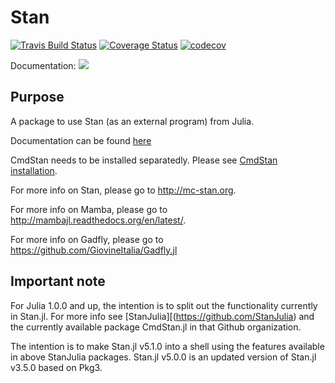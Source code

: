 # Stan

[![Travis Build Status](https://travis-ci.org/StanJulia/Stan.jl.svg?branch=master)](https://travis-ci.org/StanJulia/Stan.jl)
[![Coverage Status](https://coveralls.io/repos/StanJulia/Stan.jl/badge.svg?branch=master&service=github)](https://coveralls.io/github/StanJulia/Stan.jl?branch=master)
[![codecov](https://codecov.io/gh/StanJulia/Stan.jl/branch/master/graph/badge.svg)](https://codecov.io/gh/StanJulia/Stan.jl?branch=master)

Documentation:
[![](https://img.shields.io/badge/docs-latest-blue.svg)](https://goedman.github.io/Stan.jl/latest)

## Purpose

A package to use Stan (as an external program) from Julia. 

Documentation can be found [here](http://goedman.github.io/Stan.jl/latest/INTRO.html)

CmdStan needs to be installed separatedly. Please see [CmdStan installation](http://goedman.github.io/Stan.jl/latest/INSTALLATION.html). 

For more info on Stan, please go to <http://mc-stan.org>.

For more info on Mamba, please go to <http://mambajl.readthedocs.org/en/latest/>.

For more info on Gadfly, please go to <https://github.com/GiovineItalia/Gadfly.jl>


## Important note

For Julia 1.0.0 and up, the intention is to split out the functionality currently in Stan.jl. For more info see [StanJulia][(https://github.com/StanJulia) and the currently available package CmdStan.jl in that Github organization.

The intention is to make Stan.jl v5.1.0 into a shell using the features available in above StanJulia packages. Stan.jl v5.0.0 is an updated version of Stan.jl v3.5.0 based on Pkg3.